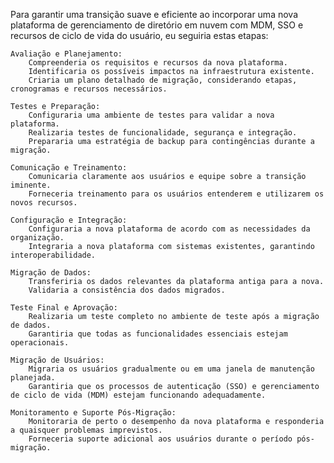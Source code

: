 Para garantir uma transição suave e eficiente ao incorporar uma nova plataforma de gerenciamento de diretório em nuvem com MDM, SSO e recursos de ciclo de vida do usuário, eu seguiria estas etapas:

    Avaliação e Planejamento:
        Compreenderia os requisitos e recursos da nova plataforma.
        Identificaria os possíveis impactos na infraestrutura existente.
        Criaria um plano detalhado de migração, considerando etapas, cronogramas e recursos necessários.

    Testes e Preparação:
        Configuraria uma ambiente de testes para validar a nova plataforma.
        Realizaria testes de funcionalidade, segurança e integração.
        Prepararia uma estratégia de backup para contingências durante a migração.

    Comunicação e Treinamento:
        Comunicaria claramente aos usuários e equipe sobre a transição iminente.
        Forneceria treinamento para os usuários entenderem e utilizarem os novos recursos.

    Configuração e Integração:
        Configuraria a nova plataforma de acordo com as necessidades da organização.
        Integraria a nova plataforma com sistemas existentes, garantindo interoperabilidade.

    Migração de Dados:
        Transferiria os dados relevantes da plataforma antiga para a nova.
        Validaria a consistência dos dados migrados.

    Teste Final e Aprovação:
        Realizaria um teste completo no ambiente de teste após a migração de dados.
        Garantiria que todas as funcionalidades essenciais estejam operacionais.

    Migração de Usuários:
        Migraria os usuários gradualmente ou em uma janela de manutenção planejada.
        Garantiria que os processos de autenticação (SSO) e gerenciamento de ciclo de vida (MDM) estejam funcionando adequadamente.

    Monitoramento e Suporte Pós-Migração:
        Monitoraria de perto o desempenho da nova plataforma e responderia a quaisquer problemas imprevistos.
        Forneceria suporte adicional aos usuários durante o período pós-migração.